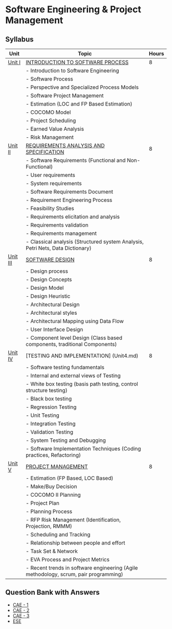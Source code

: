 

# Software Engineering & Project Management

## Syllabus

| Unit   | Topic                                               | Hours |
| ------ | --------------------------------------------------- | ----- |
| [Unit I](Unit1.md) | [INTRODUCTION TO SOFTWARE PROCESS](Unit1.md)                   | 8     |
|        | - Introduction to Software Engineering             |       |
|        | - Software Process                                  |       |
|        | - Perspective and Specialized Process Models       |       |
|        | - Software Project Management                       |       |
|        | - Estimation (LOC and FP Based Estimation)         |       |
|        | - COCOMO Model                                     |       |
|        | - Project Scheduling                                |       |
|        | - Earned Value Analysis                            |       |
|        | - Risk Management                                  |       |
| [Unit II](Unit2.md)| [REQUIREMENTS ANALYSIS AND SPECIFICATION](Unit2.md)             | 8     |
|        | - Software Requirements (Functional and Non-Functional) |       |
|        | - User requirements                                |       |
|        | - System requirements                              |       |
|        | - Software Requirements Document                    |       |
|        | - Requirement Engineering Process                   |       |
|        | - Feasibility Studies                              |       |
|        | - Requirements elicitation and analysis             |       |
|        | - Requirements validation                          |       |
|        | - Requirements management                          |       |
|        | - Classical analysis (Structured system Analysis, Petri Nets, Data Dictionary) | |
| [Unit III](Unit3.md)| [SOFTWARE DESIGN](Unit3.md)                                    | 8     |
|        | - Design process                                   |       |
|        | - Design Concepts                                  |       |
|        | - Design Model                                     |       |
|        | - Design Heuristic                                 |       |
|        | - Architectural Design                             |       |
|        | - Architectural styles                             |       |
|        | - Architectural Mapping using Data Flow            |       |
|        | - User Interface Design                            |       |
|        | - Component level Design (Class based components, traditional Components) | |
| [Unit IV](Unit4.md)| [TESTING AND IMPLEMENTATION] (Unit4.md)                        | 8     |
|        | - Software testing fundamentals                    |       |
|        | - Internal and external views of Testing            |       |
|        | - White box testing (basis path testing, control structure testing) | |
|        | - Black box testing                                |       |
|        | - Regression Testing                               |       |
|        | - Unit Testing                                     |       |
|        | - Integration Testing                              |       |
|        | - Validation Testing                               |       |
|        | - System Testing and Debugging                     |       |
|        | - Software Implementation Techniques (Coding practices, Refactoring) | |
| [Unit V](Unit5.md)  | [PROJECT MANAGEMENT](Unit5.md)                                | 8     |
|        | - Estimation (FP Based, LOC Based)                 |       |
|        | - Make/Buy Decision                                |       |
|        | - COCOMO II Planning                               |       |
|        | - Project Plan                                     |       |
|        | - Planning Process                                 |       |
|        | - RFP Risk Management (Identification, Projection, RMMM) |       |
|        | - Scheduling and Tracking                          |       |
|        | - Relationship between people and effort            |       |
|        | - Task Set & Network                               |       |
|        | - EVA Process and Project Metrics                  |       |
|        | - Recent trends in software engineering (Agile methodology, scrum, pair programming) | |

## Question Bank with Answers

- [CAE - 1]()
- [CAE - 2]()
- [CAE - 3]()
- [ESE]()